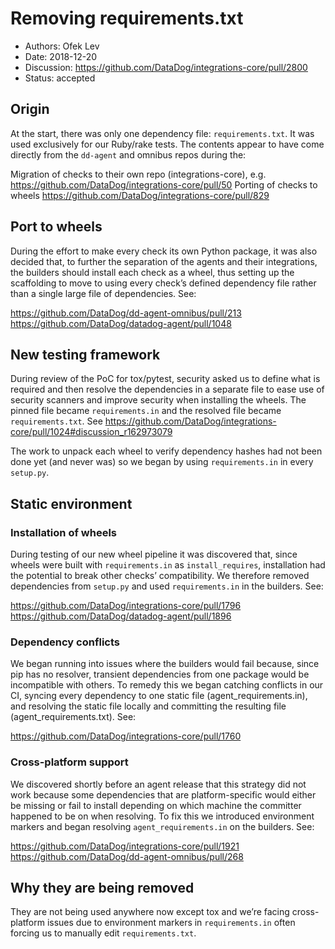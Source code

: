 # Removing requirements.txt
- Authors: Ofek Lev
- Date: 2018-12-20
- Discussion: https://github.com/DataDog/integrations-core/pull/2800
- Status: accepted

## Origin

At the start, there was only one dependency file: `requirements.txt`. It was used exclusively for our Ruby/rake tests. The contents appear to have come directly from the `dd-agent` and omnibus repos during the:

Migration of checks to their own repo (integrations-core), e.g. https://github.com/DataDog/integrations-core/pull/50
Porting of checks to wheels https://github.com/DataDog/integrations-core/pull/829

## Port to wheels

During the effort to make every check its own Python package, it was also decided that, to further the separation of the agents and their integrations, the builders should install each check as a wheel, thus setting up the scaffolding to move to using every check’s defined dependency file rather than a single large file of dependencies. See:

https://github.com/DataDog/dd-agent-omnibus/pull/213
https://github.com/DataDog/datadog-agent/pull/1048

## New testing framework

During review of the PoC for tox/pytest, security asked us to define what is required and then resolve the dependencies in a separate file to ease use of security scanners and improve security when installing the wheels. The pinned file became `requirements.in` and the resolved file became `requirements.txt`. See https://github.com/DataDog/integrations-core/pull/1024#discussion_r162973079

The work to unpack each wheel to verify dependency hashes had not been done yet (and never was) so we began by using `requirements.in` in every `setup.py`.

## Static environment

### Installation of wheels

During testing of our new wheel pipeline it was discovered that, since wheels were built with `requirements.in` as `install_requires`, installation had the potential to break other checks’ compatibility. We therefore removed dependencies from `setup.py` and used `requirements.in` in the builders. See:

https://github.com/DataDog/integrations-core/pull/1796
https://github.com/DataDog/datadog-agent/pull/1896

### Dependency conflicts

We began running into issues where the builders would fail because, since pip has no resolver, transient dependencies from one package would be incompatible with others. To remedy this we began catching conflicts in our CI, syncing every dependency to one static file (agent_requirements.in), and resolving the static file locally and committing the resulting file (agent_requirements.txt). See:

https://github.com/DataDog/integrations-core/pull/1760

### Cross-platform support

We discovered shortly before an agent release that this strategy did not work because some dependencies that are platform-specific would either be missing or fail to install depending on which machine the committer happened to be on when resolving. To fix this we introduced environment markers and began resolving `agent_requirements.in` on the builders. See:

https://github.com/DataDog/integrations-core/pull/1921
https://github.com/DataDog/dd-agent-omnibus/pull/268

## Why they are being removed

They are not being used anywhere now except tox and we’re facing cross-platform issues due to environment markers in `requirements.in` often forcing us to manually edit `requirements.txt`.
